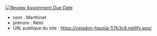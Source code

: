 [![Review Assignment Due Date](https://classroom.github.com/assets/deadline-readme-button-24ddc0f5d75046c5622901739e7c5dd533143b0c8e959d652212380cedb1ea36.svg)](https://classroom.github.com/a/SKyKHAPL)
- nom : Marthinet
- prénom : Rémi
- URL publique du site : https://celadon-haupia-57b3c8.netlify.app/
